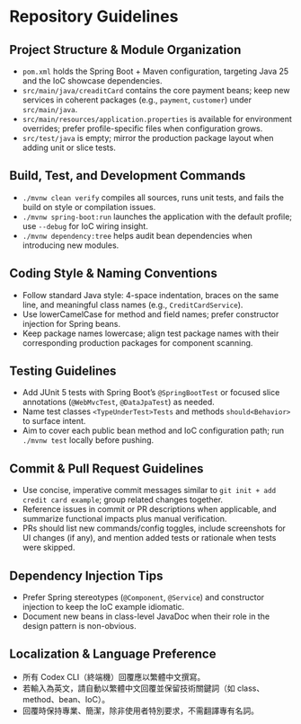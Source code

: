 # Repository Guidelines

## Project Structure & Module Organization

- `pom.xml` holds the Spring Boot + Maven configuration, targeting Java 25 and the IoC showcase dependencies.
- `src/main/java/creaditCard` contains the core payment beans; keep new services in coherent packages (e.g., `payment`,
  `customer`) under `src/main/java`.
- `src/main/resources/application.properties` is available for environment overrides; prefer profile-specific files when
  configuration grows.
- `src/test/java` is empty; mirror the production package layout when adding unit or slice tests.

## Build, Test, and Development Commands

- `./mvnw clean verify` compiles all sources, runs unit tests, and fails the build on style or compilation issues.
- `./mvnw spring-boot:run` launches the application with the default profile; use `--debug` for IoC wiring insight.
- `./mvnw dependency:tree` helps audit bean dependencies when introducing new modules.

## Coding Style & Naming Conventions

- Follow standard Java style: 4-space indentation, braces on the same line, and meaningful class names (e.g.,
  `CreditCardService`).
- Use lowerCamelCase for method and field names; prefer constructor injection for Spring beans.
- Keep package names lowercase; align test package names with their corresponding production packages for component
  scanning.

## Testing Guidelines

- Add JUnit 5 tests with Spring Boot’s `@SpringBootTest` or focused slice annotations (`@WebMvcTest`, `@DataJpaTest`) as
  needed.
- Name test classes `<TypeUnderTest>Tests` and methods `should<Behavior>` to surface intent.
- Aim to cover each public bean method and IoC configuration path; run `./mvnw test` locally before pushing.

## Commit & Pull Request Guidelines

- Use concise, imperative commit messages similar to `git init + add credit card example`; group related changes
  together.
- Reference issues in commit or PR descriptions when applicable, and summarize functional impacts plus manual
  verification.
- PRs should list new commands/config toggles, include screenshots for UI changes (if any), and mention added tests or
  rationale when tests were skipped.

## Dependency Injection Tips

- Prefer Spring stereotypes (`@Component`, `@Service`) and constructor injection to keep the IoC example idiomatic.
- Document new beans in class-level JavaDoc when their role in the design pattern is non-obvious.

## Localization & Language Preference

- 所有 Codex CLI（終端機）回覆應以繁體中文撰寫。
- 若輸入為英文，請自動以繁體中文回覆並保留技術關鍵詞（如 class、method、bean、IoC）。
- 回覆時保持專業、簡潔，除非使用者特別要求，不需翻譯專有名詞。
